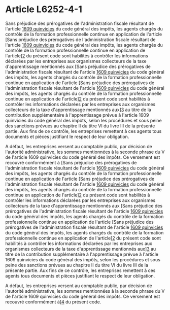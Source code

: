# Article L6252-4-1

Sans préjudice des prérogatives de l'administration fiscale résultant de l'article [1609 quinvicies][1] du code général des impôts, les agents chargés du contrôle de la formation professionnelle continue en application de l'article [Sans préjudice des prérogatives de l'administration fiscale résultant de l'article [1609 quinvicies][1] du code général des impôts, les agents chargés du contrôle de la formation professionnelle continue en application de l'article][2] du présent code sont habilités à contrôler les informations déclarées par les entreprises aux organismes collecteurs de la taxe d'apprentissage mentionnés aux [Sans préjudice des prérogatives de l'administration fiscale résultant de l'article [1609 quinvicies][1] du code général des impôts, les agents chargés du contrôle de la formation professionnelle continue en application de l'article [Sans préjudice des prérogatives de l'administration fiscale résultant de l'article [1609 quinvicies][1] du code général des impôts, les agents chargés du contrôle de la formation professionnelle continue en application de l'article][2] du présent code sont habilités à contrôler les informations déclarées par les entreprises aux organismes collecteurs de la taxe d'apprentissage mentionnés aux][3] au titre de la contribution supplémentaire à l'apprentissage prévue à l'article 1609 quinvicies du code général des impôts, selon les procédures et sous peine des sanctions prévues au chapitre II du titre VI du livre III de la présente partie. Aux fins de ce contrôle, les entreprises remettent à ces agents tous documents et pièces justifiant le respect de leur obligation. 

A défaut, les entreprises versent au comptable public, par décision de l'autorité administrative, les sommes mentionnées à la seconde phrase du V de l'article 1609 quinvicies du code général des impôts. Ce versement est recouvré conformément à [Sans préjudice des prérogatives de l'administration fiscale résultant de l'article [1609 quinvicies][1] du code général des impôts, les agents chargés du contrôle de la formation professionnelle continue en application de l'article [Sans préjudice des prérogatives de l'administration fiscale résultant de l'article [1609 quinvicies][1] du code général des impôts, les agents chargés du contrôle de la formation professionnelle continue en application de l'article][2] du présent code sont habilités à contrôler les informations déclarées par les entreprises aux organismes collecteurs de la taxe d'apprentissage mentionnés aux [Sans préjudice des prérogatives de l'administration fiscale résultant de l'article [1609 quinvicies][1] du code général des impôts, les agents chargés du contrôle de la formation professionnelle continue en application de l'article [Sans préjudice des prérogatives de l'administration fiscale résultant de l'article [1609 quinvicies][1] du code général des impôts, les agents chargés du contrôle de la formation professionnelle continue en application de l'article][2] du présent code sont habilités à contrôler les informations déclarées par les entreprises aux organismes collecteurs de la taxe d'apprentissage mentionnés aux][3] au titre de la contribution supplémentaire à l'apprentissage prévue à l'article 1609 quinvicies du code général des impôts, selon les procédures et sous peine des sanctions prévues au chapitre II du titre VI du livre III de la présente partie. Aux fins de ce contrôle, les entreprises remettent à ces agents tous documents et pièces justifiant le respect de leur obligation. 

A défaut, les entreprises versent au comptable public, par décision de l'autorité administrative, les sommes mentionnées à la seconde phrase du V de l'article 1609 quinvicies du code général des impôts. Ce versement est recouvré conformément à][4] du présent code.

 [1]: /affichCodeArticle.do?cidTexte=LEGITEXT000006069577&idArticle=LEGIARTI000029355155&dateTexte=&categorieLien=id
 [2]: /affichCodeArticle.do?cidTexte=LEGITEXT000006072050&idArticle=LEGIARTI000006904451&dateTexte=&categorieLien=cid
 [3]: /affichCodeArticle.do?cidTexte=LEGITEXT000006072050&idArticle=LEGIARTI000029355070&dateTexte=&categorieLien=id
 [4]: /affichCodeArticle.do?cidTexte=LEGITEXT000006072050&idArticle=LEGIARTI000006904121&dateTexte=&categorieLien=cid